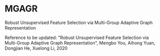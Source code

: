 # MGAGR
Robust Unsupervised Feature Selection via Multi-Group Adaptive Graph Representation

Reference to be updated: "Robust Unsupervised Feature Selection via Multi-Group Adaptive Graph Representation", Mengbo You, Aihong Yuan, Dongjian He, Xuelong Li, 2020
